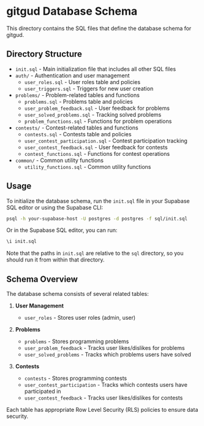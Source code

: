 # gitgud Database Schema

This directory contains the SQL files that define the database schema for gitgud.

## Directory Structure

- `init.sql` - Main initialization file that includes all other SQL files
- `auth/` - Authentication and user management
  - `user_roles.sql` - User roles table and policies
  - `user_triggers.sql` - Triggers for new user creation
- `problems/` - Problem-related tables and functions
  - `problems.sql` - Problems table and policies
  - `user_problem_feedback.sql` - User feedback for problems
  - `user_solved_problems.sql` - Tracking solved problems
  - `problem_functions.sql` - Functions for problem operations
- `contests/` - Contest-related tables and functions
  - `contests.sql` - Contests table and policies
  - `user_contest_participation.sql` - Contest participation tracking
  - `user_contest_feedback.sql` - User feedback for contests
  - `contest_functions.sql` - Functions for contest operations
- `common/` - Common utility functions
  - `utility_functions.sql` - Common utility functions

## Usage

To initialize the database schema, run the `init.sql` file in your Supabase SQL editor or using the Supabase CLI:

```bash
psql -h your-supabase-host -U postgres -d postgres -f sql/init.sql
```

Or in the Supabase SQL editor, you can run:

```sql
\i init.sql
```

Note that the paths in `init.sql` are relative to the `sql` directory, so you should run it from within that directory.

## Schema Overview

The database schema consists of several related tables:

1. **User Management**

   - `user_roles` - Stores user roles (admin, user)

2. **Problems**

   - `problems` - Stores programming problems
   - `user_problem_feedback` - Tracks user likes/dislikes for problems
   - `user_solved_problems` - Tracks which problems users have solved

3. **Contests**
   - `contests` - Stores programming contests
   - `user_contest_participation` - Tracks which contests users have participated in
   - `user_contest_feedback` - Tracks user likes/dislikes for contests

Each table has appropriate Row Level Security (RLS) policies to ensure data security.

